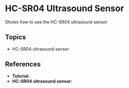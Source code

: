
# HC-SR04 Ultrasound Sensor

Shows how to use the HC-SR04 ultrasound sensor

## Topics

- HC-SR04 ultrasound sensor 

## References

- **Tutorial:** 
- **HC-SR04 ultrasound sensor:**  


